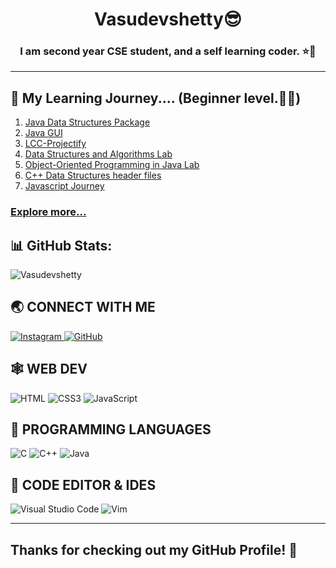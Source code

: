 ﻿<h1 align="center"> Vasudevshetty😎 </h1>

<h3 align="center">I am second year CSE student, and a self learning coder. ⭐🤩
</h3>

<!-- <p align="left"> <img src="https://komarev.com/ghpvc/?username=Vasudevshetty&label=Profile%20views&color=0e75b6&style=flat" alt="Vasudevshetty" /> </p> -->

<hr>

## 🚀 My Learning Journey.... (Beginner level.🧑‍🎓)

1. [Java Data Structures Package](https://github.com/Vasudevshetty/javaDSA.git)
2. [Java GUI](https://github.com/Vasudevshetty/Java-GUI.git)
3. [LCC-Projectify](https://github.com/Vasudevshetty/LCC-Projectify.git)
4. [Data Structures and Algorithms Lab](https://github.com/Vasudevshetty/DS-Lab.git)
5. [Object-Oriented Programming in Java Lab](https://github.com/Vasudevshetty/Java-OOPS.git)
6. [C++ Data Structures header files](https://github.com/Vasudevshetty/Projects-Cpp.git)
7. [Javascript Journey](https://github.com/Vasudevshetty/Javascript)

### [Explore more...](https://github.com/Vasudevshetty/Vasudevshetty/blob/main/PROJECTS.md)

## 📊 GitHub Stats:

<p><img align="center" src="https://github-readme-streak-stats.herokuapp.com/?user=Vasudevshetty&" alt="Vasudevshetty" /></p>

## 🌏 CONNECT WITH ME

<a href="https://www.instagram.com/_vasudev_shetty_"> 
    <img src="https://img.shields.io/badge/Instagram-E4405F?style=for-the-badge&logo=instagram&logoColor=white" title="Instagram"  alt="Instagram"/>
</a>

<a href="https://www.github.com/Vasudevshetty"> 
    <img src="https://img.shields.io/badge/GitHub-100000?style=for-the-badge&logo=github&logoColor=white" title="GitHub"  alt="GitHub"/>
</a>

<!-- <a  href="https://www.linkedin.com/company/hi-coders/">
    <img src="https://img.shields.io/badge/LinkedIn-0077B5?style=for-the-badge&logo=linkedin&logoColor=white" title="LinkedIn"  alt="LinkedIn"/>
</a> -->

## 🕸️ WEB DEV

![HTML](https://img.shields.io/badge/HTML5-E34F26?style=for-the-badge&logo=html5&logoColor=white "HTML")
![CSS3](https://img.shields.io/badge/CSS3-1572B6?style=for-the-badge&logo=css3&logoColor=white "CSS")
![JavaScript](https://img.shields.io/badge/JavaScript-F7DF1E?style=for-the-badge&logo=javascript&logoColor=black "JavaScript")

## 🎯 PROGRAMMING LANGUAGES

![C](https://img.shields.io/badge/C-%2300599C.svg?style=for-the-badge&logo=c&logoColor=white "C")
![C++](https://img.shields.io/badge/c++-%2300599C.svg?style=for-the-badge&logo=c%2B%2B&logoColor=white "C++")
![Java](https://img.shields.io/badge/java-%23ED8B00.svg?style=for-the-badge&logo=java&logoColor=white "Java")

## 📄 CODE EDITOR & IDES

![Visual Studio Code](https://img.shields.io/badge/VS%20Code-0078d7.svg?style=for-the-badge&logo=visual-studio-code&logoColor=white "Visual Studio Code")
![Vim](https://img.shields.io/badge/VIM-%2311AB00.svg?style=for-the-badge&logo=vim&logoColor=white)

<hr>

## Thanks for checking out my GitHub Profile! 🙏

